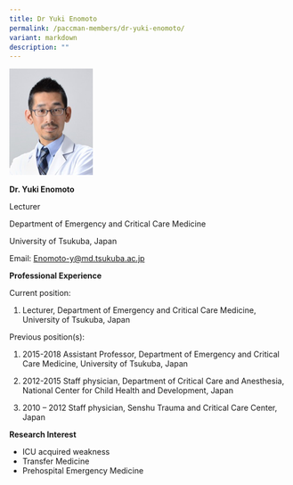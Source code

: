 ```yaml
---
title: Dr Yuki Enomoto
permalink: /paccman-members/dr-yuki-enomoto/
variant: markdown
description: ""
---
```

<img src="/images/PACCMAN%20Pediatric%20Acute/Members/Yuki_Enomoto.png" style="width:150px">

**Dr. Yuki Enomoto**

Lecturer

Department of Emergency and Critical Care Medicine

University of Tsukuba, Japan

Email:&nbsp;[Enomoto-y@md.tsukuba.ac.jp](mailto:Enomoto-y@md.tsukuba.ac.jp)

**Professional Experience**

Current position:

1.  Lecturer, Department of Emergency and Critical Care Medicine, University of Tsukuba, Japan

Previous position(s):

1.  2015-2018 Assistant Professor, Department of Emergency and Critical Care Medicine, University of Tsukuba, Japan
    
2.  2012-2015 Staff physician, Department of Critical Care and Anesthesia, National Center for Child Health and Development, Japan
    
3.  2010 – 2012 Staff physician, Senshu Trauma and Critical Care Center, Japan

**Research Interest**

*   ICU acquired weakness
*   Transfer Medicine
*   Prehospital Emergency Medicine